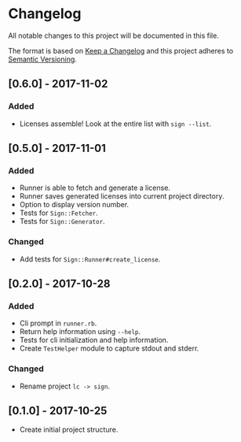 # Changelog
All notable changes to this project will be documented in this file.

The format is based on [Keep a Changelog](http://keepachangelog.com/en/1.0.0/)
and this project adheres to [Semantic Versioning](http://semver.org/spec/v2.0.0.html).

## [0.6.0] - 2017-11-02
### Added
- Licenses assemble! Look at the entire list with `sign --list`.


## [0.5.0] - 2017-11-01
### Added
- Runner is able to fetch and generate a license.
- Runner saves generated licenses into current project directory.
- Option to display version number.
- Tests for `Sign::Fetcher`.
- Tests for `Sign::Generator`.
### Changed
- Add tests for `Sign::Runner#create_license`.


## [0.2.0] - 2017-10-28
### Added
- Cli prompt in `runner.rb`.
- Return help information using `--help`.
- Tests for cli initialization and help information.
- Create `TestHelper` module to capture stdout and stderr.
### Changed
- Rename project `lc -> sign`.


## [0.1.0] - 2017-10-25
- Create initial project structure.
